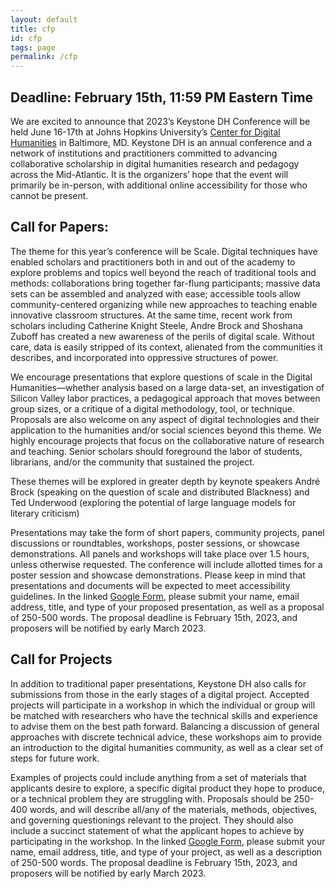 ```yaml
---
layout: default
title: cfp
id: cfp
tags: page
permalink: /cfp
---
```


## Deadline: February 15th, 11:59 PM Eastern Time

We are excited to announce that 2023’s Keystone DH Conference will be held June 16-17th at Johns Hopkins University’s [Center for Digital Humanities](https://cdh.jhu.edu) in Baltimore, MD. Keystone DH is an annual conference and a network of institutions and practitioners committed to advancing collaborative scholarship in digital humanities research and pedagogy across the Mid-Atlantic. It is the organizers’ hope that the event will primarily be in-person, with additional online accessibility for those who cannot be present.

## Call for Papers: 

The theme for this year’s conference will be Scale. Digital techniques have enabled scholars and practitioners both in and out of the academy to explore problems and topics well beyond the reach of traditional tools and methods: collaborations bring together far-flung participants; massive data sets can be assembled and analyzed with ease; accessible tools allow community-centered organizing while new approaches to teaching enable innovative classroom structures. At the same time, recent work from scholars including Catherine Knight Steele, Andre Brock and Shoshana Zuboff has created a new awareness of the perils of digital scale. Without care, data is easily stripped of its context, alienated from the communities it describes, and incorporated into oppressive structures of power. 

We encourage presentations that explore questions of scale in the Digital Humanities—whether analysis based on a large data-set, an investigation of Silicon Valley labor practices, a pedagogical approach that moves between group sizes, or a critique of a digital methodology, tool, or technique. 
Proposals are also welcome on any aspect of digital technologies and their application to the humanities and/or social sciences beyond this theme. We highly encourage projects that focus on the collaborative nature of research and teaching. Senior scholars should foreground the labor of students, librarians, and/or the community that sustained the project. 

These themes will be explored in greater depth by keynote speakers André  Brock (speaking on the question of scale and distributed Blackness) and Ted Underwood (exploring the potential of large language models for literary criticism)

Presentations may take the form of short papers, community projects, panel discussions or roundtables, workshops, poster sessions, or showcase demonstrations. All panels and workshops will take place over 1.5 hours, unless otherwise requested. The conference will include allotted times for a poster session and showcase demonstrations. Please keep in mind that presentations and documents will be expected to meet accessibility guidelines.  In the linked [Google Form](https://docs.google.com/forms/d/e/1FAIpQLSc66hISzbxZKlRA6FPHEbJmQFxuDqfR9rCv9rF9HWTLQeGapw/viewform), please submit your name, email address, title, and type of your proposed presentation, as well as a proposal of 250-500 words. The proposal deadline is February 15th, 2023, and proposers will be notified by early March 2023.

## Call for Projects 

In addition to traditional paper presentations, Keystone DH also calls for submissions from those in the early stages of a digital project. Accepted projects will participate in a workshop in which the individual or group will be matched with researchers who have the technical skills and experience to advise them on the best path forward. Balancing a discussion of general approaches with discrete technical advice, these workshops aim to provide an introduction to the digital humanities community, as well as a clear set of steps for future work.

Examples of projects could include anything from a set of materials that applicants desire to explore, a specific digital product they hope to produce, or a technical problem they are struggling with. Proposals should be 250-400 words, and will describe all/any of the materials, methods, objectives, and governing questionings relevant to the project. They should also include a succinct statement of what the applicant hopes to achieve by participating in  the workshop. In the linked [Google Form](https://docs.google.com/forms/d/e/1FAIpQLSc66hISzbxZKlRA6FPHEbJmQFxuDqfR9rCv9rF9HWTLQeGapw/viewform), please submit your name, email address, title, and type of your project, as well as a description of 250-500 words. The proposal deadline is February 15th, 2023, and proposers will be notified by early March 2023.
